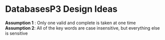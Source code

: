 # DatabasesP3 Design Ideas
**Assumption 1** : Only one valid and complete is taken at one time
**Assumption 2**: All of the key words are case insensitive, but everything else is sensitive
